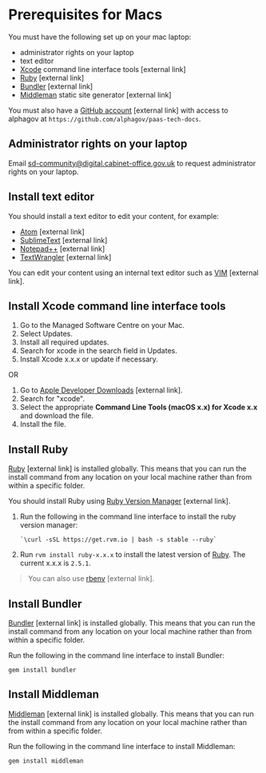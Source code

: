 # Prerequisites for Macs

You must have the following set up on your mac laptop:

- administrator rights on your laptop
- text editor
- [Xcode](https://developer.apple.com/xcode/) command line interface tools [external link]
- [Ruby](https://www.ruby-lang.org/en/) [external link]
- [Bundler](https://bundler.io/) [external link]
- [Middleman](https://middlemanapp.com/) static site generator [external link]

You must also have a [GitHub account](https://github.com/) [external link] with access to alphagov at `https://github.com/alphagov/paas-tech-docs`.

## Administrator rights on your laptop

Email [sd-community@digital.cabinet-office.gov.uk](mailto:sd-community@digital.cabinet-office.gov.uk) to request administrator rights on your laptop.

## Install text editor

You should install a text editor to edit your content, for example:

- [Atom](https://atom.io/) [external link]
- [SublimeText](https://www.sublimetext.com/) [external link]
- [Notepad++](https://notepad-plus-plus.org/) [external link]
- [TextWrangler](https://www.barebones.com/products/textwrangler/) [external link]

You can edit your content using an internal text editor such as [VIM](https://www.vim.org/) [external link].

## Install Xcode command line interface tools

1. Go to the Managed Software Centre on your Mac.
1. Select Updates.
1. Install all required updates.
1. Search for xcode in the search field in Updates.
1. Install Xcode x.x.x or update if necessary.

OR

1. Go to [Apple Developer Downloads](https://developer.apple.com/download/more) [external link].
1. Search for "xcode".
1. Select the appropriate __Command Line Tools (macOS x.x) for Xcode x.x__ and download the file.
1. Install the file.

## Install Ruby

[Ruby](https://www.ruby-lang.org/en/) [external link] is installed globally. This means that you can run the install command from any location on your local machine rather than from within a specific folder.

You should install Ruby using [Ruby Version Manager](https://rvm.io/) [external link].

1. Run the following in the command line interface to install the ruby version manager:

    ```
    `\curl -sSL https://get.rvm.io | bash -s stable --ruby` 
    ```

1. Run `rvm install ruby-x.x.x` to install the latest version of [Ruby](https://www.ruby-lang.org/en/). The current x.x.x is `2.5.1`.

>You can also use [rbenv](https://github.com/rbenv/rbenv) [external link].

## Install Bundler

[Bundler](https://bundler.io/) [external link] is installed globally. This means that you can run the install command from any location on your local machine rather than from within a specific folder.

Run the following in the command line interface to install Bundler:

```
gem install bundler
```

## Install Middleman

[Middleman](https://middlemanapp.com/) [external link] is installed globally. This means that you can run the install command from any location on your local machine rather than from within a specific folder.

Run the following in the command line interface to install Middleman:

```
gem install middleman
```








